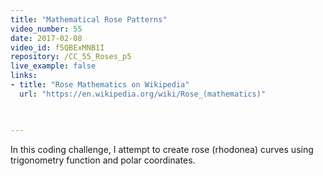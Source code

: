 ```yaml
---
title: "Mathematical Rose Patterns"
video_number: 55
date: 2017-02-08
video_id: f5QBExMNB1I
repository: /CC_55_Roses_p5
live_example: false
links:
- title: "Rose Mathematics on Wikipedia"
  url: "https://en.wikipedia.org/wiki/Rose_(mathematics)"


  
---
```


In this coding challenge, I attempt to create rose (rhodonea) curves using trigonometry function and polar coordinates.


